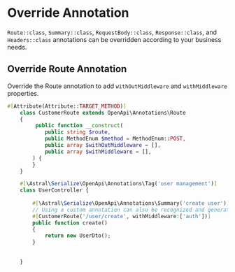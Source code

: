 # Override Annotation

`Route::class`, `Summary::class`, `RequestBody::class`, `Response::class`, and `Headers::class` annotations can be overridden according to your business needs.

## Override Route Annotation

Override the Route annotation to add `withOutMiddleware` and `withMiddleware` properties.

```php
#[Attribute(Attribute::TARGET_METHOD)]
    class CustomerRoute extends OpenApi\Annotations\Route
    {
         public function __construct(
            public string $route,
            public MethodEnum $method = MethodEnum::POST,
            public array $withOutMiddleware = [],
            public array $withMiddleware = [],
        ) {
        }
    }

    #[\Astral\Serialize\OpenApi\Annotations\Tag('user management')]
    class UserController {
    
        #[\Astral\Serialize\OpenApi\Annotations\Summary('create user')]
        // Using a custom annotation can also be recognized and generate JSON.
        #[CustomerRoute('/user/create', withMiddleware:['auth'])]  
        public function create() 
        {
            return new UserDto(); 
        }
        
      
    }
```
